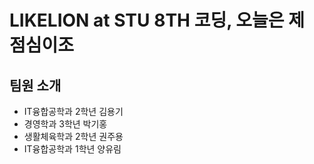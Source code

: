 # LIKELION at STU 8TH 코딩, 오늘은 제 점심이조
## 팀원 소개
- IT융합공학과 2학년 김용기
- 경영학과 3학년 박기홍
- 생활체육학과 2학년 권주용
- IT융합공학과 1학년 양유림
